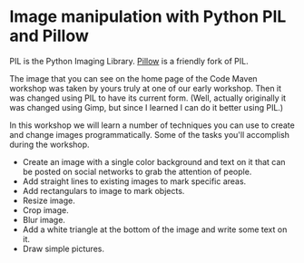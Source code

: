 # Image manipulation with Python PIL and Pillow

PIL is the Python Imaging Library. [Pillow](https://pillow.readthedocs.io/en/stable/) is a friendly fork of PIL.

The image that you can see on the home page of the Code Maven workshop was taken by yours truly at one of our early
workshop. Then it was changed using PIL to have its current form.
(Well, actually originally it was changed using Gimp, but since I learned I can do it better using PIL.)

In this workshop we will learn a number of techniques you can use to create and change images programmatically.
Some of the tasks you'll accomplish during the workshop.

* Create an image with a single color background and text on it that can be posted on social networks to grab the
  attention of people.
* Add straight lines to existing images to mark specific areas.
* Add rectangulars to image to mark objects.
* Resize image.
* Crop image.
* Blur image.
* Add a white triangle at the bottom of the image and write some text on it.
* Draw simple pictures.

